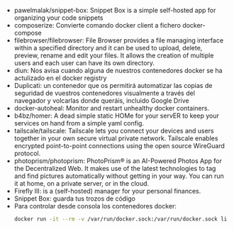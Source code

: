 * pawelmalak/snippet-box: Snippet Box is a simple self-hosted app for organizing your code snippets
* composerize: Convierte comando docker client a fichero docker-compose
* filebrowser/filebrowser: File Browser provides a file managing interface within a specified directory and it can be used to upload, delete, preview, rename and edit your files. It allows the creation of multiple users and each user can have its own directory.
* diun: Nos avisa cuando alguna de nuestros contenedores docker se ha actulizado en el docker registry
* Duplicati: un contenedor que os permitirá automatizar las copias de seguridad de vuestros contenedores visualmente a través del navegador y volcarlas donde queráis, incluido Google Drive
* docker-autoheal: Monitor and restart unhealthy docker containers.
* b4bz/homer: A dead simple static HOMe for your servER to keep your services on hand from a simple yaml config. 
* tailscale/tailscale: Tailscale lets you connect your devices and users together in your own secure virtual private network. Tailscale enables encrypted point-to-point connections using the open source WireGuard protocol.
* photoprism/photoprism: PhotoPrism® is an AI-Powered Photos App for the Decentralized Web. It makes use of the latest technologies to tag and find pictures automatically without getting in your way. You can run it at home, on a private server, or in the cloud.
* Firefly III: is a (self-hosted) manager for your personal finances. 
* Snippet Box: guarda tus trozos de código
* Para controlar desde consola los contenedores docker:
    ```sh
    docker run -it --rm -v /var/run/docker.sock:/var/run/docker.sock lirantal/dockly
    ```
